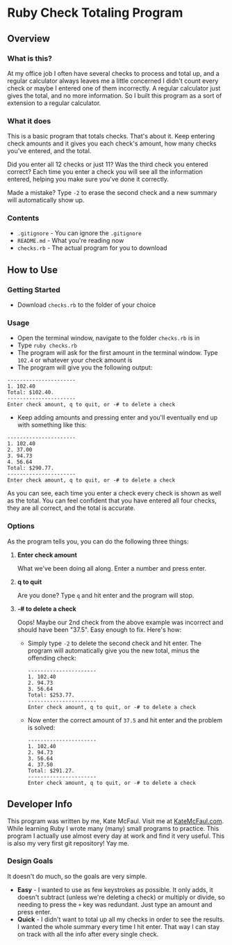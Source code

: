 # Ruby Check Totaling Program

## Overview

### What is this?

At my office job I often have several checks to process and total up, and a regular calculator always leaves me a little concerned I didn't count every check or maybe I entered one of them incorrectly. A regular calculator just gives the total, and no more information. So I built this program as a sort of extension to a regular calculator. 

### What it does

This is a basic program that totals checks. That's about it. Keep entering check amounts and it gives you each check's amount, how many checks you've entered, and the total. 

Did you enter all 12 checks or just 11? Was the third check you entered correct? Each time you enter a check you will see all the information entered, helping you make sure you've done it correctly.

Made a mistake? Type `-2` to erase the second check and a new summary will automatically show up.

### Contents

- `.gitignore` - You can ignore the `.gitignore`
- `README.md` - What you're reading now
- `checks.rb` - The actual program for you to download

## How to Use

### Getting Started

- Download `checks.rb` to the folder of your choice

### Usage

- Open the terminal window, navigate to the folder `checks.rb` is in
- Type `ruby checks.rb`
- The program will ask for the first amount in the terminal window. Type `102.4` or whatever your check amount is
- The program will give you the following output:

```
----------------------
1. 102.40
Total: $102.40.
----------------------
Enter check amount, q to quit, or -# to delete a check
```

- Keep adding amounts and pressing enter and you'll eventually end up with something like this:

```
----------------------
1. 102.40
2. 37.00
3. 94.73
4. 56.64
Total: $290.77.
----------------------
Enter check amount, q to quit, or -# to delete a check
```

As you can see, each time you enter a check every check is shown as well as the total. You can feel confident that you have entered all four checks, they are all correct, and the total is accurate.

### Options

As the program tells you, you can do the following three things:

1. **Enter check amount** 
	
	What we've been doing all along. Enter a number and press enter.

2. **q to quit**
	
	Are you done? Type `q` and hit enter and the program will stop.

3. **-# to delete a check**
	
	Oops! Maybe our 2nd check from the above example was incorrect and should have been "37.5". Easy enough to fix. Here's how:

	- Simply type `-2` to delete the second check and hit enter. The program will automatically give you the new total, minus the offending check:

		```
		----------------------
		1. 102.40
		2. 94.73
		3. 56.64
		Total: $253.77.
		----------------------
		Enter check amount, q to quit, or -# to delete a check
		```

	- Now enter the correct amount of `37.5` and hit enter and the problem is solved:

		```
		----------------------
		1. 102.40
		2. 94.73
		3. 56.64
		4. 37.50
		Total: $291.27.
		----------------------
		Enter check amount, q to quit, or -# to delete a check
		```

## Developer Info

This program was written by me, Kate McFaul. Visit me at <a href="http://katemcfaul.com">KateMcFaul.com</a>. While learning Ruby I wrote many (many) small programs to practice. This program I actually use almost every day at work and find it very useful. This is also my very first git repository! Yay me. 

### Design Goals

It doesn't do much, so the goals are very simple. 

- **Easy** - I wanted to use as few keystrokes as possible. It only adds, it doesn't subtract (unless we're deleting a check) or multiply or divide, so needing to press the `+` key was redundant. Just type an amount and press enter.
- **Quick** - I didn't want to total up all my checks in order to see the results. I wanted the whole summary every time I hit enter. That way I can stay on track with all the info after every single check. 





